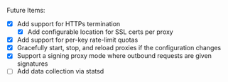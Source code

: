 Future Items:

- [x] Add support for HTTPs termination
	- [x] Add configurable location for SSL certs per proxy
- [x] Add support for per-key rate-limit quotas
- [x] Gracefully start, stop, and reload proxies if the configuration changes
- [x] Support a signing proxy mode where outbound requests are given signatures
- [ ] Add data collection via statsd